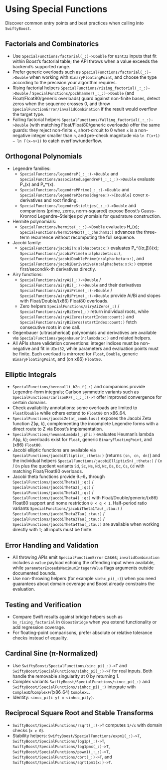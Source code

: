 # Using Special Functions

Discover common entry points and best practices when calling into ``SwiftyBoost``.

## Factorials and Combinatorics

- Use ``SpecialFunctions/factorial(_:)->Double`` for `UInt32` inputs that fit within Boost’s factorial table; the API throws when a value exceeds the backend’s supported range.
- Prefer generic overloads such as ``SpecialFunctions/factorial(_:)->Double`` when working with `BinaryFloatingPoint`, and choose the type according to the precision your algorithm requires.
- Rising factorial helpers ``SpecialFunctions/rising_factorial(_:_:)->Double`` / ``SpecialFunctions/pochhammer(_:_:)->Double`` (and Float/Float80/generic overloads) guard against non-finite bases, detect zeros when the sequence crosses 0, and throw ``SpecialFunctionError/invalidCombination`` if the result would overflow the target type.
- Falling factorial helpers ``SpecialFunctions/falling_factorial(_:_:)->Double`` (with matching Float/Float80/generic overloads) offer the same guards: they reject non-finite `x`, short-circuit to 0 when `x` is a non-negative integer smaller than `n`, and pre-check magnitude via `ln Γ(x+1) − ln Γ(x−n+1)` to catch overflow/underflow.

## Orthogonal Polynomials

- Legendre families:
  - ``SpecialFunctions/legendreP(_:_:)->Double`` and ``SpecialFunctions/associatedLegendreP(_:_:_:)->Double`` evaluate Pₙ(x) and Pₙᵐ(x).
  - ``SpecialFunctions/legendrePPrime(_:_:)->Double`` and ``SpecialFunctions/legendrePZeros(degree:)->[Double]`` cover x-derivatives and root finding.
  - ``SpecialFunctions/legendreStieltjes(_:_:)->Double`` and companions (prime, zeros, norm-squared) expose Boost’s Gauss–Kronrod Legendre–Stieltjes polynomials for quadrature construction.
- Hermite polynomials:
  - ``SpecialFunctions/hermite(_:_:)->Double`` evaluates Hₙ(x); ``SpecialFunctions/hermiteNext(_:_:hn:hnm1:)`` advances the three-term recurrence without recomputing the full sequence.
- Jacobi family:
  - ``SpecialFunctions/jacobi(n:alpha:beta:x:)`` evaluates Pₙ^{(α,β)}(x); ``SpecialFunctions/jacobiPrime(n:alpha:beta:x:)``, ``SpecialFunctions/jacobiDoublePrime(n:alpha:beta:x:)``, and ``SpecialFunctions/jacobiDerivative(n:alpha:beta:x:k:)`` expose first/second/k-th derivatives directly.
- Airy functions:
  - ``SpecialFunctions/airyAi(_:)->Double`` / ``SpecialFunctions/airyBi(_:)->Double`` and their derivatives ``SpecialFunctions/airyAiPrime(_:)->Double`` / ``SpecialFunctions/airyBiPrime(_:)->Double`` provide Ai/Bi and slopes with Float/Double/(x86) Float80 overloads.
  - Zero helpers ``SpecialFunctions/airyAiZero(_:)`` / ``SpecialFunctions/airyBiZero(_:)`` return individual roots, while ``SpecialFunctions/airyAiZeros(startIndex:count:)`` and ``SpecialFunctions/airyBiZeros(startIndex:count:)`` fetch consecutive roots in one call.
- Gegenbauer (ultraspherical) polynomials and derivatives are available via ``SpecialFunctions/gegenbauer(n:lambda:x:)`` and related helpers.
- All APIs share validation conventions: integer indices must be non-negative and fit in `UInt32`, while parameters and evaluation points must be finite. Each overload is mirrored for `Float`, `Double`, generic `BinaryFloatingPoint`, and (on x86) `Float80`.

## Elliptic Integrals

- ``SpecialFunctions/bernoulli_b2n_f(_:)`` and companions provide Legendre-form integrals; Carlson symmetric variants such as ``SpecialFunctions/carlsonRF(_:_:_:)->T`` offer improved convergence for certain domains.
- Check availability annotations: some overloads are limited to `Float`/`Double` while others extend to `Float80` on x86_64.
- ``SpecialFunctions/jacobiZeta(_:modulus:)`` exposes the Jacobi Zeta function Z(φ, k), complementing the incomplete Legendre forms with a direct route to Z via Boost’s implementation.
- ``SpecialFunctions/heumanLambda(_:phi:)`` evaluates Heuman’s lambda Λ(φ, k); overloads exist for `Float`, generic `BinaryFloatingPoint`, and (x86) `Float80`.
- Jacobi elliptic functions are available via ``SpecialFunctions/jacobiElliptic(_:theta:)`` (returns `(sn, cn, dn)`) and the individual helpers ``SpecialFunctions/jacobiEllipticSn(_:theta:)`` / `Cn` / `Dn` plus the quotient variants `Sd`, `Sc`, `Ns`, `Nd`, `Nc`, `Ds`, `Dc`, `Cs`, `Cd` with matching Float/Float80 overloads.
- Jacobi theta functions provide θ₁–θ₄ through ``SpecialFunctions/jacobiTheta1(_:q:)`` / ``SpecialFunctions/jacobiTheta2(_:q:)`` / ``SpecialFunctions/jacobiTheta3(_:q:)`` / ``SpecialFunctions/jacobiTheta4(_:q:)`` with Float/Double/generic/(x86) Float80 support and nome restriction `0 < q < 1`. Half-period ratio variants ``SpecialFunctions/jacobiTheta1Tau(_:tau:)`` / ``SpecialFunctions/jacobiTheta2Tau(_:tau:)`` / ``SpecialFunctions/jacobiTheta3Tau(_:tau:)`` / ``SpecialFunctions/jacobiTheta4Tau(_:tau:)`` are available when working directly with τ; all inputs must be finite.

## Error Handling and Validation

- All throwing APIs emit ``SpecialFunctionError`` cases; ``invalidCombination`` includes a `value` payload echoing the offending input when available, while `parameterExceedsMaximumIntegerValue` flags arguments outside documented bounds.
- Use non-throwing helpers (for example `sinhc_pi(_:)`) when you need guarantees about domain coverage and Boost already constrains the evaluation.

## Testing and Verification

- Compare Swift results against bridge helpers such as `bs_rising_factorial` in `CBoostBridge` when you extend functionality or add regression coverage.
- For floating-point comparisons, prefer absolute or relative tolerance checks instead of equality.

## Cardinal Sine (π-Normalized)

- Use ``SwiftyBoost/SpecialFunctions/sinc_pi(_:)->T`` and ``SwiftyBoost/SpecialFunctions/sinhc_pi(_:)->T`` for real inputs. Both handle the removable singularity at 0 by returning 1.
- Complex variants ``SwiftyBoost/SpecialFunctions/sincc_pi(_:)`` and ``SwiftyBoost/SpecialFunctions/sinhcc_pi(_:)`` integrate with ``ComplexD``/``ComplexF``/(x86_64) ``ComplexL``.
- Identity: `sincc_pi(i y) = sinhcc_pi(y)`.

## Reciprocal Square Root and Stable Transforms

- ``SwiftyBoost/SpecialFunctions/rsqrt(_:)->T`` computes `1/√x` with domain checks (`x ≥ 0`).
- Stability helpers: ``SwiftyBoost/SpecialFunctions/expm1(_:)->T``, ``SwiftyBoost/SpecialFunctions/log1p(_:)->T``, ``SwiftyBoost/SpecialFunctions/log1pmx(_:)->T``, ``SwiftyBoost/SpecialFunctions/powm1(_:_:)->T``, ``SwiftyBoost/SpecialFunctions/cbrt(_:)->T``, and ``SwiftyBoost/SpecialFunctions/sqrt1pm1(x:)->T``.
